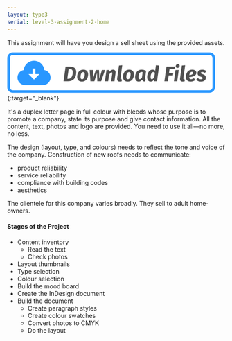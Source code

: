 ```yaml
---
layout: type3
serial: level-3-assignment-2-home
---
```

This assignment will have you design a sell sheet using the provided assets.

[![Download Assignment Assets](/svg/button-download.svg "button-download.svg")](https://www.dropbox.com/s/t8w8iqonx0a6iny/sell-sheet-roofing-services.zip?dl=1){:target="_blank"}

It's a duplex letter page in full colour with bleeds whose purpose is to promote a company, state its purpose and give contact information. All the content, text, photos and logo are provided. You need to use it all—no more, no less.

The design (layout, type, and colours) needs to reflect the tone and voice of the company. Construction of new roofs needs to communicate:

<ul class="hasBullets">
	<li>product reliability</li>
	<li>service reliability</li>
	<li>compliance with building codes</li>
	<li>aesthetics</li>
</ul>

The clientele for this company varies broadly. They sell to adult home-owners.

#### Stages of the Project

- Content inventory
	- Read the text
	- Check photos
- Layout thumbnails
- Type selection
- Colour selection
- Build the mood board
- Create the InDesign document
- Build the document
	- Create paragraph styles
	- Create colour swatches
	- Convert photos to CMYK
	- Do the layout